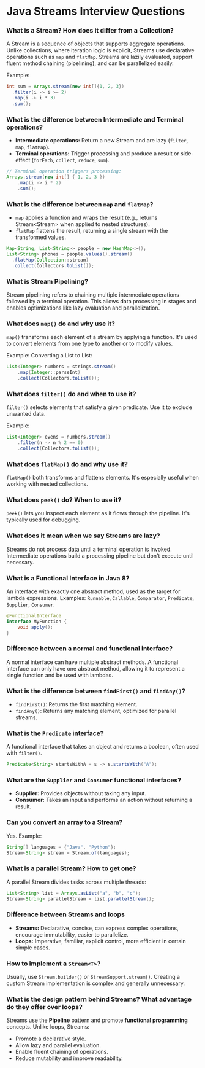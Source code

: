 # Java Streams Interview Questions

### What is a Stream? How does it differ from a Collection?

A Stream is a sequence of objects that supports aggregate operations. Unlike collections, where iteration logic is explicit, Streams use declarative operations such as `map` and `flatMap`. Streams are lazily evaluated, support fluent method chaining (pipelining), and can be parallelized easily.

Example:

```java
int sum = Arrays.stream(new int[]{1, 2, 3})
  .filter(i -> i >= 2)
  .map(i -> i * 3)
  .sum();
```

### What is the difference between Intermediate and Terminal operations?

- **Intermediate operations:** Return a new Stream and are lazy (`filter`, `map`, `flatMap`).
- **Terminal operations:** Trigger processing and produce a result or side-effect (`forEach`, `collect`, `reduce`, `sum`).

```java
// Terminal operation triggers processing:
Arrays.stream(new int[] { 1, 2, 3 })
    .map(i -> i * 2)
    .sum();
```

### What is the difference between `map` and `flatMap`?

- `map` applies a function and wraps the result (e.g., returns Stream\<Stream<T>> when applied to nested structures).
- `flatMap` flattens the result, returning a single stream with the transformed values.

```java
Map<String, List<String>> people = new HashMap<>();
List<String> phones = people.values().stream()
  .flatMap(Collection::stream)
  .collect(Collectors.toList());
```

### What is Stream Pipelining?

Stream pipelining refers to chaining multiple intermediate operations followed by a terminal operation. This allows data processing in stages and enables optimizations like lazy evaluation and parallelization.

### What does `map()` do and why use it?

`map()` transforms each element of a stream by applying a function. It's used to convert elements from one type to another or to modify values.

Example: Converting a List<String> to List<Integer>:

```java
List<Integer> numbers = strings.stream()
    .map(Integer::parseInt)
    .collect(Collectors.toList());
```

### What does `filter()` do and when to use it?

`filter()` selects elements that satisfy a given predicate. Use it to exclude unwanted data.

Example:

```java
List<Integer> evens = numbers.stream()
    .filter(n -> n % 2 == 0)
    .collect(Collectors.toList());
```

### What does `flatMap()` do and why use it?

`flatMap()` both transforms and flattens elements. It's especially useful when working with nested collections.

### What does `peek()` do? When to use it?

`peek()` lets you inspect each element as it flows through the pipeline. It's typically used for debugging.

### What does it mean when we say Streams are lazy?

Streams do not process data until a terminal operation is invoked. Intermediate operations build a processing pipeline but don't execute until necessary.

### What is a Functional Interface in Java 8?

An interface with exactly one abstract method, used as the target for lambda expressions. Examples: `Runnable`, `Callable`, `Comparator`, `Predicate`, `Supplier`, `Consumer`.

```java
@FunctionalInterface
interface MyFunction {
    void apply();
}
```

### Difference between a normal and functional interface?

A normal interface can have multiple abstract methods. A functional interface can only have one abstract method, allowing it to represent a single function and be used with lambdas.

### What is the difference between `findFirst()` and `findAny()`?

- `findFirst()`: Returns the first matching element.
- `findAny()`: Returns any matching element, optimized for parallel streams.

### What is the `Predicate` interface?

A functional interface that takes an object and returns a boolean, often used with `filter()`.

```java
Predicate<String> startsWithA = s -> s.startsWith("A");
```

### What are the `Supplier` and `Consumer` functional interfaces?

- **Supplier:** Provides objects without taking any input.
- **Consumer:** Takes an input and performs an action without returning a result.

### Can you convert an array to a Stream?

Yes. Example:

```java
String[] languages = {"Java", "Python"};
Stream<String> stream = Stream.of(languages);
```

### What is a parallel Stream? How to get one?

A parallel Stream divides tasks across multiple threads:

```java
List<String> list = Arrays.asList("a", "b", "c");
Stream<String> parallelStream = list.parallelStream();
```

### Difference between Streams and loops

- **Streams:** Declarative, concise, can express complex operations, encourage immutability, easier to parallelize.
- **Loops:** Imperative, familiar, explicit control, more efficient in certain simple cases.

### How to implement a `Stream<T>`?

Usually, use `Stream.builder()` or `StreamSupport.stream()`. Creating a custom Stream implementation is complex and generally unnecessary.

### What is the design pattern behind Streams? What advantage do they offer over loops?

Streams use the **Pipeline** pattern and promote **functional programming** concepts. Unlike loops, Streams:

- Promote a declarative style.
- Allow lazy and parallel evaluation.
- Enable fluent chaining of operations.
- Reduce mutability and improve readability.
